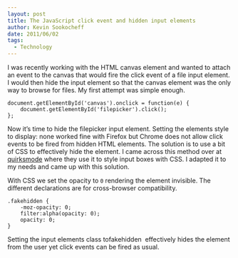 ```yaml
---
layout: post
title: The JavaScript click event and hidden input elements
author: Kevin Sookocheff
date: 2011/06/02
tags:
  - Technology
---
```


I was recently working with the HTML canvas element and wanted to attach an event to the canvas that would fire the click event of a file input element. I would then hide the input element so that the canvas element was the only way to browse for files. My first attempt was simple enough.

    document.getElementById('canvas').onclick = function(e) {
        document.getElementById('filepicker').click();
    };

Now it’s time to hide the filepicker input element. Setting the elements style to display: none worked fine with Firefox but Chrome does not allow click events to be fired from hidden HTML elements. The solution is to use a bit of CSS to effectively hide the element. I came across this method over at [quirksmode][1] where they use it to style input boxes with CSS. I adapted it to my needs and came up with this solution.

 [1]: http://www.quirksmode.org/dom/inputfile.html

With CSS we set the opacity to `0` rendering the element invisible. The different declarations are for cross-browser compatibility.

    .fakehidden {
        -moz-opacity: 0;
        filter:alpha(opacity: 0);
        opacity: 0;
    }

Setting the input elements class tofakehidden  effectively hides the element from the user yet click events can be fired as usual.
